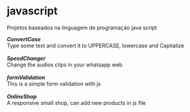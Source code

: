 # javascript
Projetos baseados na linguagem de programação java script

<strong><em>ConvertCase</em></strong><br>
Type some text and convert it to UPPERCASE, lowercase and Capitalize
<br><br>
<strong><em>SpeedChanger</em></strong><br>
Change the audios clips in your whatsapp web
<br><br>
<strong><em>formValidation</em></strong><br>
This is a simple form validation with js
<br><br>
<strong><em>OnlineShop</em></strong><br>
A responsive small shop, can add new products in js file
